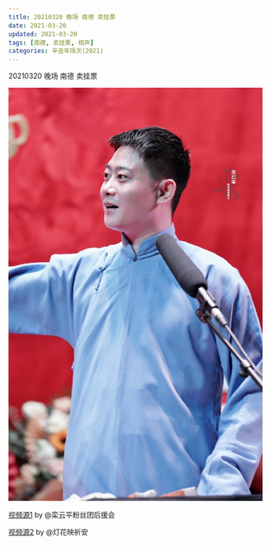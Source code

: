 ```yaml
---
title: 20210320 晚场 南德 卖挂票
date: 2021-03-20
updated: 2021-03-20
tags: [南德, 卖挂票, 相声] 
categories: 辛丑年场次(2021)
---
```

20210320 晚场 南德 卖挂票

![](https://raw.githubusercontent.com/rhenginium/image/main/007aVJ83ly1goqqp4v9p5j31js2iou0z.jpg)

[视频源1](https://m.weibo.cn/6574451359/4616954646894080) by @栾云平粉丝团后援会

[视频源2](https://m.weibo.cn/detail/4616956182008996)  by @灯花映祈安